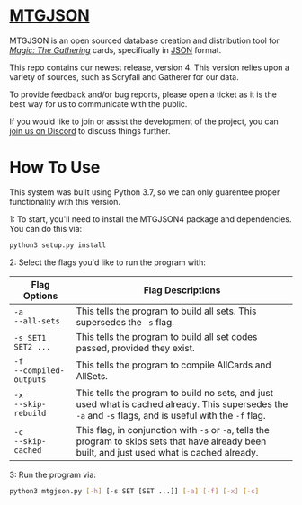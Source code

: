 # [**MTGJSON**](https://mtgjson.com/)

MTGJSON is an open sourced database creation and distribution tool for [*Magic: The Gathering*](https://magic.wizards.com/en) cards, specifically in [JSON](https://json.org/) format.

This repo contains our newest release, version 4. This version relies upon a variety of sources, such as Scryfall and Gatherer for our data.


To provide feedback and/or bug reports, please open a ticket as it is the best way for us to communicate with the public.  

If you would like to join or assist the development of the project, you can [join us on Discord](https://discord.gg/Hgyg7GJ) to discuss things further.

# How To Use

This system was built using Python 3.7, so we can only guarentee proper functionality with this version.

1: To start, you'll need to install the MTGJSON4 package and dependencies. You can do this via:

```sh
python3 setup.py install
```

2: Select the flags you'd like to run the program with:

| Flag Options             	    | Flag Descriptions                                                                                                                                   	        |
|------------------------------	|-------------------------------------------------------------------------------------------------------------------------------------------------------------  |
| `-a`<br>`--all-sets`         	| This tells the program to build all sets. This supersedes the `-s` flag.                                                                                      |
| `-s SET1 SET2 ...`       	    | This tells the program to build all set codes passed, provided they exist.                                                                                	|
| `-f`<br>`--compiled-outputs` 	| This tells the program to compile AllCards and AllSets.                                                                                             	        |
| `-x`<br>`--skip-rebuild`     	| This tells the program to build no sets, and just used what is cached already. This supersedes the `-a` and `-s` flags, and is useful with the `-f` flag. 	|
| `-c`<br>`--skip-cached`      	| This flag, in conjunction with `-s` or `-a`, tells the program to skips sets that have already been built, and just used what is cached already.        	    |

3: Run the program via:
```sh
python3 mtgjson.py [-h] [-s SET [SET ...]] [-a] [-f] [-x] [-c]
```
